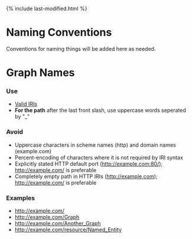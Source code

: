{% include last-modified.html %}
 
Naming Conventions
===================

Conventions for naming things will be added here as needed.

# Graph Names
### Use
* [Valid IRIs](https://www.w3.org/TR/rdf11-concepts/#section-rdf-graph)
* **For the path** after the last front slash, use uppercase words seperated by "_" 

### Avoid
* Uppercase characters in scheme names (http) and domain names (example.com)
* Percent-encoding of characters where it is not required by IRI syntax
* Explicitly stated HTTP default port (http://example.com:80/); http://example.com/ is preferable
* Completely empty path in HTTP IRIs (http://example.com); http://example.com/ is preferable

### Examples
* http://example.com/
* http://example.com/Graph
* http://example.com/Another_Graph
* http://example.com/resource/Named_Entity
